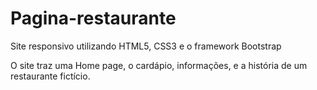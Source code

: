 # Pagina-restaurante
Site responsivo utilizando HTML5, CSS3 e o framework Bootstrap

O site traz uma Home page, o cardápio, informações, e a história de um restaurante fictício.  
